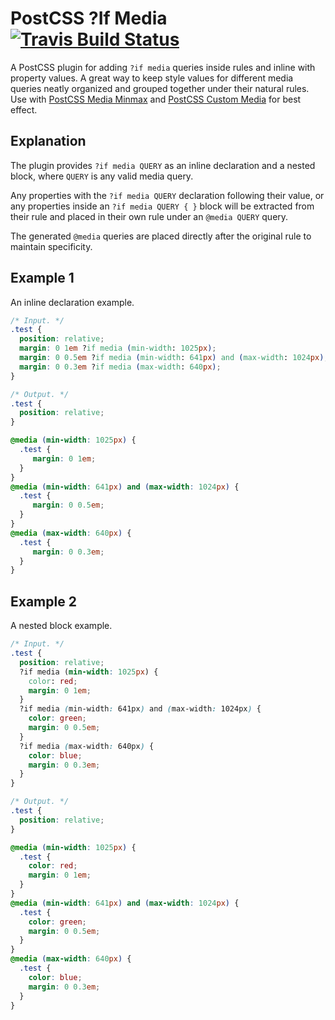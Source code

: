 [travis]:               https://travis-ci.org/arccoza/postcss-layout
[travis-img]:           https://img.shields.io/travis/arccoza/postcss-layout.svg
[postcss-custom-media]: https://github.com/postcss/postcss-custom-media
[postcss-media-minmax]: https://github.com/postcss/postcss-media-minmax
# PostCSS ?If Media [![Travis Build Status][travis-img]][travis]

A PostCSS plugin for adding `?if media` queries inside rules and inline with property values.
A great way to keep style values for different media queries neatly organized and grouped together under their natural rules.
Use with [PostCSS Media Minmax][postcss-media-minmax] and [PostCSS Custom Media][postcss-custom-media] for best effect.

## Explanation
The plugin provides `?if media QUERY` as an inline declaration and a nested block, where `QUERY` is any valid media query.

Any properties with the `?if media QUERY` declaration following their value, or any properties inside an `?if media QUERY { }` block will be extracted from their rule and placed in their own rule under an `@media QUERY` query.

The generated `@media` queries are placed directly after the original rule to maintain specificity.

## Example 1
An inline declaration example.

```css
/* Input. */
.test {
  position: relative;
  margin: 0 1em ?if media (min-width: 1025px);
  margin: 0 0.5em ?if media (min-width: 641px) and (max-width: 1024px);
  margin: 0 0.3em ?if media (max-width: 640px);
}

/* Output. */
.test {
  position: relative;
}

@media (min-width: 1025px) {
  .test {
     margin: 0 1em;
  }
}
@media (min-width: 641px) and (max-width: 1024px) {
  .test {
     margin: 0 0.5em;
  }
}
@media (max-width: 640px) {
  .test {
     margin: 0 0.3em;
  }
}
```

## Example 2
A nested block example.

```css
/* Input. */
.test {
  position: relative;
  ?if media (min-width: 1025px) {
    color: red;
    margin: 0 1em;
  }
  ?if media (min-width: 641px) and (max-width: 1024px) {
    color: green;
    margin: 0 0.5em;
  }
  ?if media (max-width: 640px) {
    color: blue;
    margin: 0 0.3em;
  }
}

/* Output. */
.test {
  position: relative;
}

@media (min-width: 1025px) {
  .test {
    color: red;
    margin: 0 1em;
  }
}
@media (min-width: 641px) and (max-width: 1024px) {
  .test {
    color: green;
    margin: 0 0.5em;
  }
}
@media (max-width: 640px) {
  .test {
    color: blue;
    margin: 0 0.3em;
  }
}
```
